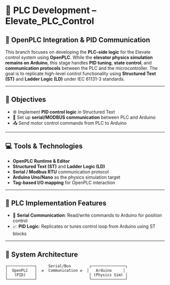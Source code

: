# 🧾 PLC Development – Elevate_PLC_Control

## 🤖 OpenPLC Integration & PID Communication

This branch focuses on developing the **PLC-side logic** for the Elevate control system using **OpenPLC**. While the **elevator physics simulation remains on Arduino**, this stage handles **PID tuning**, **state control**, and **communication protocols** between the PLC and the microcontroller. The goal is to replicate high-level control functionality using **Structured Text (ST)** and **Ladder Logic (LD)** under IEC 61131-3 standards.

---

## 🎯 Objectives

- ⚙️ Implement **PID control logic** in Structured Text
- 🔄 Set up **serial/MODBUS communication** between PLC and Arduino
- 📤 Send motor control commands from PLC to Arduino

---

## 💻 Tools & Technologies

- **OpenPLC Runtime & Editor**
- **Structured Text (ST)** and **Ladder Logic (LD)**
- **Serial / Modbus RTU** communication protocol
- **Arduino Uno/Nano** as the physics simulation target
- **Tag-based I/O mapping** for OpenPLC interaction

---

## 📌 PLC Implementation Features

- 🔄 **Serial Communication**: Read/write commands to Arduino for position control
- 📈 **PID Logic**: Replicates or tunes control loop from Arduino using ST blocks

---

## 🔄 System Architecture

```plaintext
┌────────────┐     Serial/Bus        ┌───────────────┐
│  OpenPLC   │  ⇄  Communication ⇄  │   Arduino     │
│   (PID)    │                       │ (Physics Sim) │
└────────────┘                       └───────────────┘
